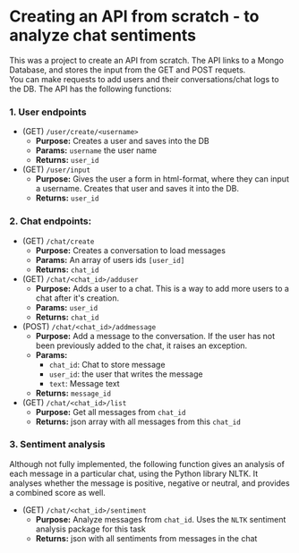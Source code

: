 # Creating an API from scratch - to analyze chat sentiments

This was a project to create an API from scratch. The API links to a Mongo Database, and stores the input from the GET and POST requets.  
You can make requests to add users and their conversations/chat logs to the DB. The API has the following functions:

### 1. User endpoints

- (GET) `/user/create/<username>`
  - **Purpose:** Creates a user and saves into the DB
  - **Params:** `username` the user name
  - **Returns:** `user_id`
- (GET) `/user/input`
  - **Purpose:** Gives the user a form in html-format, where they can input a username. Creates that user and saves it into the DB.
  - **Returns:** `user_id`

### 2. Chat endpoints:

- (GET) `/chat/create`
  - **Purpose:** Creates a conversation to load messages
  - **Params:** An array of users ids `[user_id]`
  - **Returns:** `chat_id`
- (GET) `/chat/<chat_id>/adduser`
  - **Purpose:** Adds a user to a chat. This is a way to add more users to a chat after it's creation.
  - **Params:** `user_id`
  - **Returns:** `chat_id`
- (POST) `/chat/<chat_id>/addmessage`
  - **Purpose:** Add a message to the conversation. If the user has not been previously added to the chat, it raises an exception.
  - **Params:**
    - `chat_id`: Chat to store message
    - `user_id`: the user that writes the message
    - `text`: Message text
  - **Returns:** `message_id`
- (GET) `/chat/<chat_id>/list`
  - **Purpose:** Get all messages from `chat_id`
  - **Returns:** json array with all messages from this `chat_id`

### 3. Sentiment analysis

Although not fully implemented, the following function gives an analysis of each message in a particular chat, using the Python library NLTK. It analyses whether the message is positive, negative or neutral, and provides a combined score as well.

- (GET) `/chat/<chat_id>/sentiment`
  - **Purpose:** Analyze messages from `chat_id`. Uses the `NLTK` sentiment analysis package for this task
  - **Returns:** json with all sentiments from messages in the chat